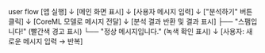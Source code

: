 user flow
[앱 실행]
    ↓
[메인 화면 표시]
    ↓
[사용자 메시지 입력]
    ↓
["분석하기" 버튼 클릭]
    ↓
[CoreML 모델로 메시지 전달]
    ↓
[분석 결과 반환 및 결과 표시]
    ├── "스팸입니다!" (빨간색 경고 표시)
    └── "정상 메시지입니다." (녹색 확인 표시)
    ↓
[사용자: 새로운 메시지 입력 → 반복]

